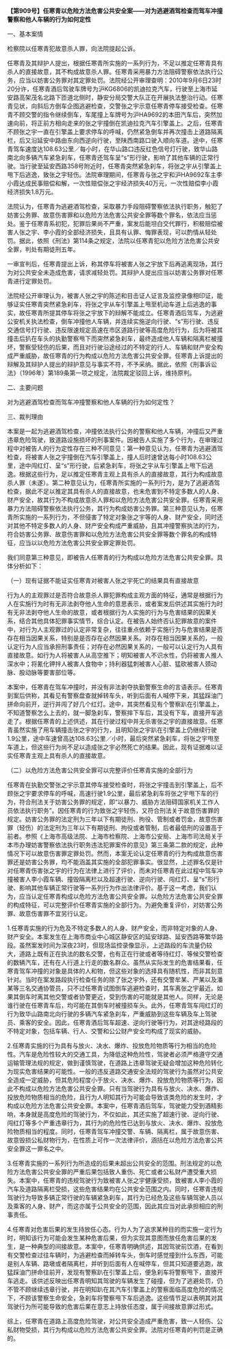 **【第909号】任寒青以危险方法危害公共安全案——对为逃避酒驾检查而驾车冲撞警察和他人车辆的行为如何定性**

一、基本案情

检察院以任寒青犯故意杀人罪，向法院提起公诉。

任寒青及其辩护人提出，根据任寒青所实施的一系列行为，不足以推定任寒青具有杀人的直接故意，其不构成故意杀人罪。任寒青采用暴力方法阻碍警察依法执行公务，应当以妨害公务罪对其定罪处罚。法院经公开审理查明：2010年9月6日23时20分许，任寒青酒后驾驶车牌号为沪KG6806的凯迪拉克汽车，行驶至上海市延安路高架茂名北路下匝道北侧时，静安分局交警大队正在开展执法整治行动。任寒青见状，向斜后方倒车企图逃避检查，交警张之宇示意任寒青停车接受检查。任寒青不顾交警的指令继续倒车，车尾撞上车牌号为沪HA9692的本田汽车后，突然加速向前，将正前方相向走来的张之宇撞倒在凯迪拉克汽车引擎盖上。之后，任寒青不顾张之宇一直在引擎盖上要求停车的呼喊，仍然紧急倒车并再次撞击上道路隔离栏，后又沿延安中路由东向西逆向行驶，至陕西南路口驶入顺向车道。途中，任寒青驾车速度达108.63公里／每小时，在华山路口违反红色信号灯行驶，致华山路南北向多辆汽车紧急刹车，任寒青还驾车呈“s”形行驶，影响了其他车辆的正常行驶。当行驶至延安西路358号附近时，任寒青突然紧急刹车，将张之宇从引擎盖上甩下后逃逸，致张之宇轻伤。法院审理期间，任寒青与张之宇和沪HA9692车主李小霞达成民事赔偿和解，一次性赔偿张之宇经济损失40万元，一次性赔偿李小霞经济损失1.8万元。

法院认为，任寒青为逃避酒驾检查，采取暴力手段阻碍警察依法执行职务，触犯了妨害公务罪、故意伤害罪和以危险方法危害公共安全罪等数个罪名，依法应当惩处。鉴于任寒青系初犯，犯罪后果尚不严重，案发后能坦白交代罪行，积极赔偿被害人张之宇、李小霞的全部经济损失，且具有认罪、悔罪表现，可以酌情从轻处罚。据此，依照《刑法》第114条之规定，法院以任寒青犯以危险方法危害公共安全罪，判处有期徒刑五年。

一审宣判后，任寒青提出上诉，称其停车将被害人张之宇放下后再逃离现场，其行为对公共安全未造成危害，请求减轻处罚。其辩护人提出应当以妨害公务罪对任寒青进行定罪处罚。

法院经公开审理认为，被害人张之宇的陈述和目击证人证言及监控录像相印证，能够证实任寒青突然紧急刹车，将张之宇从车引擎盖上甩至机动车道上后逃逸的事实，故任寒青所提其停车将张之宇放下的辩解不能成立。任寒青酒后驾车，为逃避公安机关执法检查，倒车冲撞他人车辆，并连续实施逆向行驶、“s”形行驶、违反交通信号灯行驶、违反限速规定高速在市区道路行驶等高度危险行为，后为将被其撞击后扒在车头的执勤警察甩下而突然紧急刹车，最终造成他人车辆和隔离栏被撞坏，警察受轻伤的后果，而且对行驶沿途经过的不特定的行人、车辆和财产安全构成严重威胁，故任寒青的行为构成以危险方法危害公共安全罪。任寒青上诉提出的辩解及其辩护人提出的辩护意见与事实不符，不予采纳。据此，依照《刑事诉讼法》（1996年）第189条第一项之规定，法院裁定驳回上诉，维持原判。

二、主要问题

对为逃避酒驾检查而驾车冲撞警察和他人车辆的行为如何定性？

三、裁判理由

本案是一起为逃避酒驾检查，冲撞依法执行公务的警察和他人车辆，冲撞后又严重违章危险驾驶，致道路设施损坏的刑事案件。因被告人实施了多个行为，在审理过程中对被告人的行为定性存在三种不同意见：第一种意见认为，任寒青为逃避酒驾检查，将被害人张之宇撞倒在汽车引擎盖上，撞人后时速曾达每小时108.63公里，途中闯红灯、呈“s”形行驶，后紧急刹车，将张之宇从车引擎盖上甩下后逃逸。根据这些行为，足以推定任寒青主观上具有杀人的直接故意，其行为构成故意杀人罪（未遂）。第二种意见认为，任寒青所实施的一系列行为，是为了逃避酒驾检查，据此不足以推定其具有杀人的直接故意，也未危害到不特定多数人的人身、财产安全，故其行为不构成故意杀人罪和以危险方法危害公共安全罪。任寒青采用暴力方法阻碍警察依法执行公务，其行为构成妨害公务罪。第三种意见认为，任寒青所实施的一系列行为，不但侵害了特定对象张之宇等的人身、财产安全，同时还对其他不特定多数人的人身、财产安全构成严重威胁，且其冲撞警察执法的行为，符合妨害公务罪、故意伤害罪和以危险方法危害公共安全罪等数个罪名的构成特征，应当以以危险方法危害公共安全罪定罪处罚。

我们同意第三种意见，即被告人任寒青的行为构成以危险方法危害公共安全罪。具体分析如下：

（一）现有证据不能证实任寒青对被害人张之宇死亡的结果具有直接故意

行为人的主观罪过是否符合故意杀人罪犯罪构成主观方面的特征，通常是根据行为人在实施行为时有无非法剥夺他人生命的意思表示，或者案发后供述其实施行为时有无非法剥夺他人生命的故意，或者根据行为人实施的行为与危害结果的因果关系，结合其他具体犯罪事实情节，综合认定。在被告人始终否认犯罪故意的案件中，对行为人主观罪过的认定非常复杂，往往重点依赖于实施行为与危害结果是否存在相当因果关系，特别是是否存在必然因果关系。对存在相当因果关系的，一般认定行为人应当承担刑事责任；对存在必然因果关系的，一般可以认定行为人具有直接故意。如行为人将被害人从高空推下；明知被害人不识水性，仍将被害人推人深水中；将氰化钾拌人被害人食物中；持利器猛刺被害人心脏、猛砍被害人颈动脉、股动脉等要害部位等。

本案中，任寒青在驾车冲撞时，并没有非法剥夺执勤警察生命的言语表示。任寒青到案后供称，其看见有警察盘查就掉转车头，听到后面有人喊停下来，其猛踩油门拼命向前开，逆行并闯了好几个红灯。途中，其突然看见有个警察趴在引擎盖上，不知道警察怎么上去的，就一脚急刹车，警察摔下车后，其没有下车，直接开车逃走了。根据任寒青的上述供述，其在行驶过程中并无杀害张之宇的直接故意。任寒青虽然实施了用车辆撞击张之宇的行为，且明知张之宇趴在引擎盖上仍继续行驶1.9公里，途中车速曾高达108.63公里／小时，最后突然紧急刹车，将张之宇甩至车道上，但这些行为尚不足以造成张之宇必然死亡的结果。因此，现有证据难以证实任寒青主观上具有杀人的直接故意。

（二）以危险方法危害公共安全罪可以完整评价任寒青实施的全部行为

任寒青在执勤交警张之宇示意其停车接受检查时，将张之宇撞击到引擎盖上，后不顾张之宇要求停车的呼喊，高速行驶1.9公里，最后紧急刹车将张之宇甩下车的行为，符合刑法关于妨害公务罪的规定，即“以暴力、威胁方法阻碍国家机关工作人员依法执行职务”。因任寒青的行为致张之宇轻伤，又符合刑法关于故意伤害罪的规定。妨害公务罪的法定刑为三年以下有期徒刑、拘役、管制或者罚金，故意伤害罪（轻伤）的法定刑为三年以下有期徒刑、拘役或者管制，后者最低刑的设置高于前者。参照《上海市高级法院、上海市检察院、上海市公安局、上海市司法局关于本市办理妨害警察依法执行职务违法犯罪案件的意见》第三条第二款的规定，此种情况下可以故意伤害罪定罪处罚。然而，本案无论认定任寒青的行为构成故意伤害罪还是妨害公务罪，均不能涵盖其实施的全部犯罪事实。很显然，上述罪名仅是针对任寒青伤害张之宇的行为在法律上进行了评价，而未对任寒青在此过程中驾车冲撞被害人李小霞车辆、撞毁隔离栏以及超速行驶、逆向行驶、闯红灯、呈“s”形行驶、影响其他车辆正常行驶等一系列行为作出法律评价。基于这一考虑，我们认为，应当认定任寒青构成以危险方法危害公共安全罪。以危险方法危害公共安全罪的构成特征，可以完整评价任寒青实施的全部行为。为避免重复评价，对妨害公务罪、故意伤害罪不宜另行认定。

1.任寒青实施的行为危及不特定多数人的人身、财产安全，而非特定对象的人身、财产安全。本案发生在上海市商业中心城区静安区的延安球路、延安西路等繁华路段。虽然案发时间为深夜23时，但现场监控录像显示，上述路段的车流量仍较大，道路上既有正在执法的数名交警，也有正在行驶或者等待红灯、等候交警检查的数辆汽车，还有在人行道上行走的数名群众。虽然从实际发生的危害结果看，任寒青驾车冲撞的对象是具体的人和物，但这些对象的选择具有随机性，而非其刻意针对。当时在案发路段执行检查任务的除了张之宇外，还有交警牟某、严某以及潘某等三名交通协管员，只不过任寒青试图倒车逃避检查时，其车离张之宇最近。如果其倒车时离其他交警或者协警更近，受到伤害的可能就是其他人。同样，无论是谁行驶在任寒青车后，均可能在其倒车时被撞损车头。此外，任寒青驾车闯红灯的行为致华山路南北向行驶的多辆汽车紧急刹车，严重威胁到这些车辆及车上驾驶员、乘客的安全。因此，任寒青酒后驾车超速、逆向行驶等行为，对其途经路段的不特定对象，包括车辆、行人、交警和公公财产安全均构成了现实的威胁。

2.任寒青实施的行为具有与放火、决水、爆炸、投放危险物质等行为相当的危险性。汽车是危险性较大的交通工具，为降低这种危险性，驾驶者必须严格遵守交通运输管理法规的规定，做到谨慎驾驶，在道路上违章驾驶无疑会增加这种危险转化为现实危害结果的可能性。一般的违反道路交通安全法规的驾驶行为虽然对公共安全造成一定威胁，但其危险程度小于放火、决水、爆炸、投放危险物质等行为，因此不构成以危险方法危害公共安全罪。只有当驾驶行为具有与放火、决水、爆炸、投放危险物质相当的危险，且行为人明知其行为可能会导致该类危险的发生时，才构成以危险方法危害公共安全罪。本案中，任寒青酒后驾车，驾驶能力受到酒精影响，本身就是高度危险的驾驶行为，不仅如此，其还实施了超速行驶、逆向行驶、闯红灯等多个严重违章行为，其行为的危险性已达到与放火、决水、爆炸、投放危险物质相当的程度。同时，任寒青驾车冲撞交警、车辆、隔离栏，属于故意伤害、故意毁损公私财物行为，在性质上可作一次法律评价，涵括在以危险方法危害公共安全罪这一罪名之中。

3.任寒青实施的一系列行为所造成的后果未超出公共安全的范围。刑法规定的以危险方法危害公共安全罪的严重后果包括致人重伤、死亡或者公私财产遭受重大损失。本案中，任寒青的违规驾驶行为致被害人张之宇健康受损，致被害人李小霞的汽车及道路隔离栏受损，这些危害结果均在公共安全范围之内。同时，任寒青违规驾驶行为导致多辆正常行驶的车辆紧急刹车，其行为已经危及这些车辆驾驶人员以及乘客的人身、财产，而这亦属于公共安全的范围，因此其应当对此承担相应的刑事责任。

4.任寒青对危害后果的发生持放任心态。行为人为了追求某种目的而实施一定行为时，明知该行为可能会发生某种危害后果，但为实现其意图而放任危害后果的发生，是一种典型的间接故意。本案中，任寒青明确供述，其因驾驶前饮酒，在看到有交警检查过往车辆时，为逃避检查而掉转车头，倒车时感觉撞到什么东西，可能是别人车辆、路墩或者隔离栏，并听到后面有人在喊停车，但其只知道要逃跑，故猛踩油门拼命往前开，发现有警察趴在引擎盖上后，便急刹车将警察甩下，直接开车逃走。该供述反映出任寒青明知其驾驶的车辆发生了碰撞，但为了逃避处罚，仍不管不顾继续违章行驶，并在明知趴在其汽车引擎盖上的警察面临高度危险的情况下，不顾该警察生命安全，急刹车将警察甩下车后逃逸。这些情节足以表明其对其驾驶行为所可能导致的危害后果在意志上持放任态度，属于间接故意罪过形式。

综上，任寒青在道路上高度危险驾驶，对公共安全造成严重危害，致一人轻伤、公私财物受损，其行为构成以危险方法危害公共安全罪。法院对任寒青的判罚是正确的。